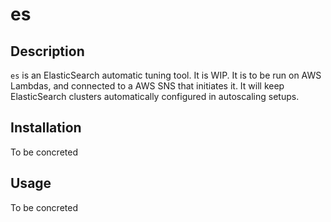# es

## Description

`es` is an ElasticSearch automatic tuning tool.
It is WIP.
It is to be run on AWS Lambdas, and connected to a AWS SNS that initiates it.
It will keep ElasticSearch clusters automatically configured in autoscaling setups.

## Installation

To be concreted

## Usage

To be concreted
